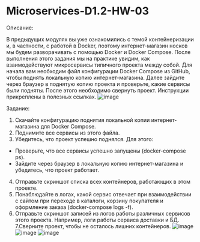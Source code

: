 # Microservices-D1.2-HW-03

Описание:

В предыдущих модулях вы уже ознакомились с темой контейнеризации и, в частности, с работой в Docker, поэтому интернет-магазин носков мы будем разворачивать с помощью Docker и Docker Compose. После выполнения этого задания мы на практике увидим, как взаимодействуют микросервисы типичного проекта между собой.
Для начала вам необходим файл конфигурации Docker Compose из GitHub, чтобы поднять локальную копию интернет-магазина. Далее зайдите через браузер в поднятую копию проекта и проверьте, какие сервисы были подняты. После этого необходимо свернуть проект. Инструкции прикреплены в полезных ссылках.
![image](https://user-images.githubusercontent.com/69116076/233324852-6a047d50-bf89-478c-837d-355e141281d4.png)


Задание:

1. Скачайте конфигурацию поднятия локальной копии интернет-магазина для Docker Compose.
2. Поднимите все сервисы из этого файла.
3. Убедитесь, что проект успешно поднялся. Для этого:
  - Проверьте, что все сервисы успешно запущены (docker-compose ps).
  - Зайдите через браузер в локальную копию интернет-магазина и убедитесь, что проект работает.
4. Отправьте скриншот списка всех контейнеров, работающих в этом проекте.
5. Понаблюдайте в логах, какой сервис отвечает при взаимодействии с сайтом при переходе в каталоги, корзину покупателя и оформление заказа (docker-compose logs -f).
6. Отправьте скриншот записей из логов работы различных сервисов этого проекта. Например, логи работы сервиса доставки и БД.
7.Сверните проект, чтобы не осталось лишних контейнеров.
![image](https://user-images.githubusercontent.com/69116076/233320494-282055fe-9d10-443d-a37b-2f9eb262becc.png)
![image](https://user-images.githubusercontent.com/69116076/233320638-fdb06e37-2275-4274-a926-c59032768eff.png)
![image](https://user-images.githubusercontent.com/69116076/233320788-651fe50b-fd5e-4508-8829-c0681aa5b49b.png)



